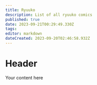 ```yaml
---
title: Ryuuko
description: List of all ryuuko comics
published: true
date: 2023-09-21T00:29:49.330Z
tags: 
editor: markdown
dateCreated: 2023-09-20T02:46:58.932Z
---
```


# Header
Your content here